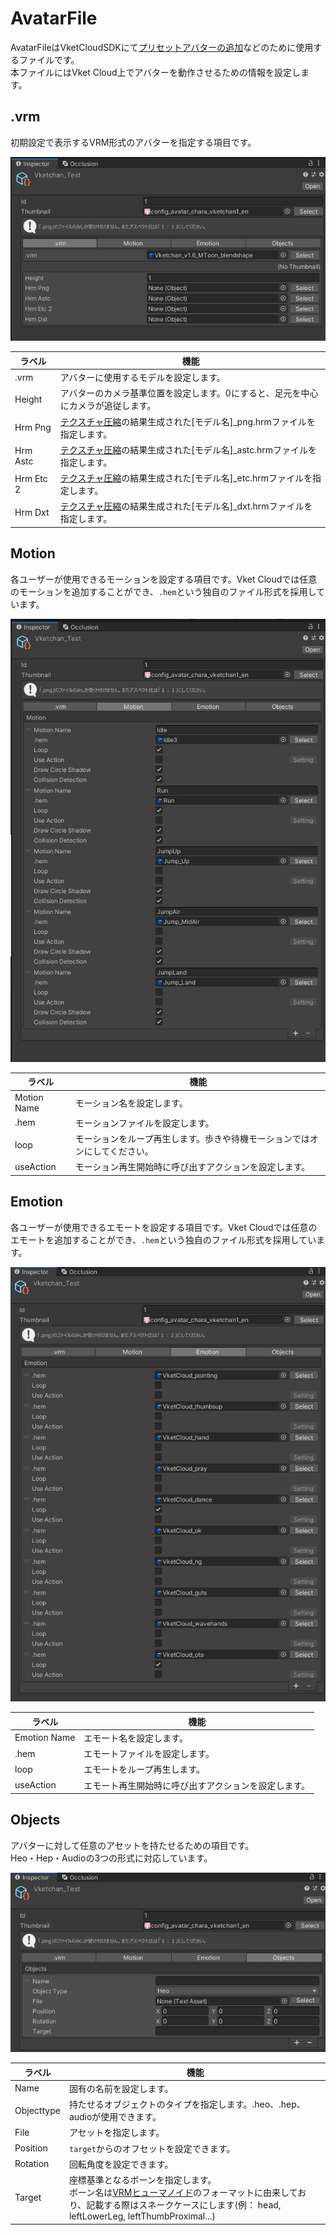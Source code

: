 # AvatarFile
AvatarFileはVketCloudSDKにて[プリセットアバターの追加](PresetAvatar.md)などのために使用するファイルです。<br>
本ファイルにはVket Cloud上でアバターを動作させるための情報を設定します。

## .vrm
初期設定で表示するVRM形式のアバターを指定する項目です。

![AvatarFile_1](img/AvatarFile_1.jpg)

| ラベル | 機能 |
| ---- | ---- |
| .vrm | アバターに使用するモデルを設定します。 |
| Height | アバターのカメラ基準位置を設定します。0にすると、足元を中心にカメラが追従します。 |
| Hrm Png | [テクスチャ圧縮](../heoexporter/he_TextureCompression.md)の結果生成された[モデル名]_png.hrmファイルを指定します。 |
| Hrm Astc |  [テクスチャ圧縮](../heoexporter/he_TextureCompression.md)の結果生成された[モデル名]_astc.hrmファイルを指定します。|
| Hrm Etc 2 |  [テクスチャ圧縮](../heoexporter/he_TextureCompression.md)の結果生成された[モデル名]_etc.hrmファイルを指定します。 |
| Hrm Dxt |  [テクスチャ圧縮](../heoexporter/he_TextureCompression.md)の結果生成された[モデル名]_dxt.hrmファイルを指定します。 |

## Motion
各ユーザーが使用できるモーションを設定する項目です。Vket Cloudでは任意のモーションを追加することができ、`.hem`という独自のファイル形式を採用しています。

![AvatarFile_2](img/AvatarFile_2.jpg)

| ラベル | 機能 |
| ---- | ---- |
| Motion Name | モーション名を設定します。 |
| .hem | モーションファイルを設定します。 |
| loop | モーションをループ再生します。歩きや待機モーションではオンにしてください。 |
| useAction | モーション再生開始時に呼び出すアクションを設定します。 |

## Emotion
各ユーザーが使用できるエモートを設定する項目です。Vket Cloudでは任意のエモートを追加することができ、`.hem`という独自のファイル形式を採用しています。

![AvatarFile_3](img/AvatarFile_3.jpg)

| ラベル | 機能 |
| ---- | ---- |
| Emotion Name | エモート名を設定します。 |
| .hem |エモートファイルを設定します。 |
| loop | エモートをループ再生します。 |
| useAction | エモート再生開始時に呼び出すアクションを設定します。 |

## Objects
アバターに対して任意のアセットを持たせるための項目です。  
Heo・Hep・Audioの3つの形式に対応しています。

![AvatarFile_4](img/AvatarFile_4.jpg)

| ラベル | 機能 |
| ----   | ---- |
| Name | 固有の名前を設定します。 |
| Objecttype | 持たせるオブジェクトのタイプを指定します。.heo、.hep、audioが使用できます。 |
| File | アセットを指定します。 |
| Position | `target`からのオフセットを設定できます。 |
| Rotation | 回転角度を設定できます。 |
| Target | 座標基準となるボーンを指定します。<br> ボーン名は[VRMヒューマノイド](https://vrm.dev/univrm/humanoid/humanoid_overview)のフォーマットに由来しており、記載する際はスネークケースにします(例： head, leftLowerLeg, leftThumbProximal...)|